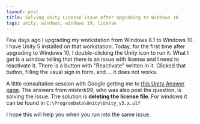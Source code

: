 ```yaml
---
layout: post
title: Solving Unity License Issue After Upgrading to Windows 10
tags: unity, windows, windows 19, license
---
```


Few days ago I upgrading my workstation from Windows 8.1 to Windows 10. I have Unity 5 installed on that workstation. Today, for the first time after upgrading to Windows 10, I double-clicking the Unity icon to run it. What I get is a window telling that there is an issue with license and I need to reactivate it. There is a button with "Reactivate" written in it. Clicked that button, filling the usual sign in form, and ... it does not works.

A little consultation session with Google getting me to [this Unity Answer page](http://answers.unity3d.com/questions/888003/getting-unity-to-work-on-windows-10.html). The answers from *misterk99*, who was also post the question, is solving the issue. The solution is **deleting the license file**. For windows it can be found in `C:\ProgramData\Unity\Unity_v5.x.ulf`

I hope this will help you when you run into the same issue.